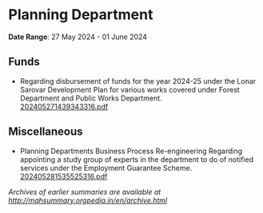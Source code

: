 # Planning Department

**Date Range**: 27 May 2024 - 01 June 2024


## Funds
- Regarding disbursement of funds for the year 2024-25 under the Lonar Sarovar Development Plan for various works covered under Forest Department and Public Works Department.\
  [202405271439343316.pdf](https://gr.maharashtra.gov.in/Site/Upload/Government%20Resolutions/English/202405271439343316.pdf)

## Miscellaneous
- Planning Departments Business Process Re-engineering Regarding appointing a study group of experts in the department to do of notified services under the Employment Guarantee Scheme.\
  [202405281535525316.pdf](https://gr.maharashtra.gov.in/Site/Upload/Government%20Resolutions/English/202405281535525316.pdf)


*Archives of earlier summaries are available at http://mahsummary.orgpedia.in/en/archive.html*